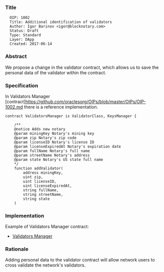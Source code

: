 ### Title

      OIP: 1002
      Title: Additional identification of validators
      Author: Igor Barinov <igor@blocknotary.com>
      Status: Draft
      Type: Standard
      Layer: DApp
      Created: 2017-06-14

### Abstract

We propose a change in the validator contract, which allows us to save the personal data of the validator within the contract.

### Specification

In Validators Manager [contract]https://github.com/oraclesorg/OIPs/blob/master/OIPs/OIP-1002.md there is a reference implementation.

```
contract ValidatorsManager is ValidatorClass, KeysManager {
    
    /**
    @notice Adds new notary
    @param miningKey Notary's mining key
    @param zip Notary's zip code
    @param licenseID Notary's license ID
    @param licenseExpiredAt Notary's expiration date
    @param fullName Notary's full name
    @param streetName Notary's address
    @param state Notary's US state full name
    */
    function addValidator(
        address miningKey,
        uint zip,
        uint licenseID,
        uint licenseExpiredAt,
        string fullName,
        string streetName,
        string state
    )
``` 


### Implementation

Example of Validators Manager contract:
* [Validators Manager](https://github.com/oraclesorg/oracles-contract/blob/master/src/ValidatorsManager.sol) 

### Rationale

Adding personal data to the validator contract will allow network users to cross validate the network's validators.
